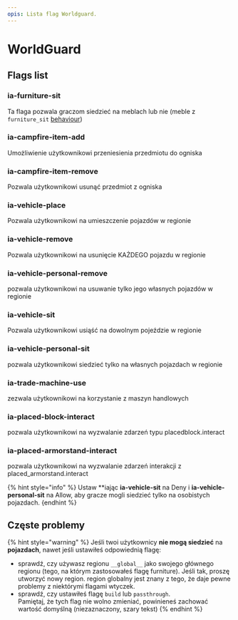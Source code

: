 ```yaml
---
opis: Lista flag Worldguard.
---
```


# WorldGuard

## Flags list

### ia-furniture-sit

Ta flaga pozwala graczom siedzieć na meblach lub nie (meble z `furniture_sit` [behaviour](../../plugin-usage/adding-content/item-properties/behaviours.md))

### ia-campfire-item-add

Umożliwienie użytkownikowi przeniesienia przedmiotu do ogniska

### ia-campfire-item-remove

Pozwala użytkownikowi usunąć przedmiot z ogniska

### ia-vehicle-place

Pozwala użytkownikowi na umieszczenie pojazdów w regionie

### ia-vehicle-remove

Pozwala użytkownikowi na usunięcie KAŻDEGO pojazdu w regionie

### ia-vehicle-personal-remove

pozwala użytkownikowi na usuwanie tylko jego własnych pojazdów w regionie

### ia-vehicle-sit

Pozwala użytkownikowi usiąść na dowolnym pojeździe w regionie

### ia-vehicle-personal-sit

pozwala użytkownikowi siedzieć tylko na własnych pojazdach w regionie

### ia-trade-machine-use

zezwala użytkownikowi na korzystanie z maszyn handlowych

### ia-placed-block-interact

pozwala użytkownikowi na wyzwalanie zdarzeń typu placedblock.interact

### ia-placed-armorstand-interact

pozwala użytkownikowi na wyzwalanie zdarzeń interakcji z placed_armorstand.interact

{% hint style="info" %}
Ustaw **iając **ia-vehicle-sit** na Deny i **ia-vehicle-personal-sit** na Allow, aby gracze mogli siedzieć tylko na osobistych pojazdach.
{endhint %}

## Częste problemy

{% hint style="warning" %}
Jeśli twoi użytkownicy **nie mogą siedzieć** na **pojazdach**, nawet jeśli ustawiłeś odpowiednią flagę:

* sprawdź, czy używasz regionu `__global__` jako swojego głównego regionu (tego, na którym zastosowałeś flagę furniture). Jeśli tak, proszę utworzyć nowy region. region globalny jest znany z tego, że daje pewne problemy z niektórymi flagami wtyczek.
* sprawdź, czy ustawiłeś flagę `build` lub `passthrough`. \
  Pamiętaj, że tych flag nie wolno zmieniać, powinieneś zachować wartość domyślną (niezaznaczony, szary tekst)
{% endhint %}
